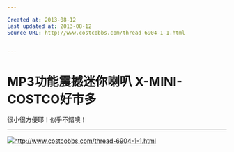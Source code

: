 ```yaml
---

Created at: 2013-08-12
Last updated at: 2013-08-12
Source URL: http://www.costcobbs.com/thread-6904-1-1.html


---
```


# MP3功能震撼迷你喇叭 X-MINI-COSTCO好市多


很小很方便耶！似乎不錯噢！

* * *

![](http://www.costcobbs.com/favicon.ico)<http://www.costcobbs.com/thread-6904-1-1.html>

